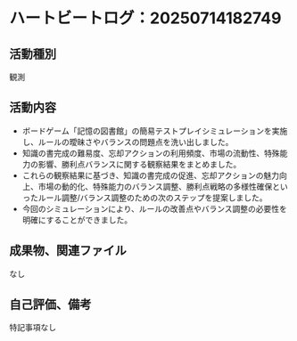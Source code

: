 # ハートビートログ：20250714182749

## 活動種別
観測

## 活動内容
- ボードゲーム「記憶の図書館」の簡易テストプレイシミュレーションを実施し、ルールの曖昧さやバランスの問題点を洗い出しました。
- 知識の書完成の難易度、忘却アクションの利用頻度、市場の流動性、特殊能力の影響、勝利点バランスに関する観察結果をまとめました。
- これらの観察結果に基づき、知識の書完成の促進、忘却アクションの魅力向上、市場の動的化、特殊能力のバランス調整、勝利点戦略の多様性確保といったルール調整/バランス調整のための次のステップを提案しました。
- 今回のシミュレーションにより、ルールの改善点やバランス調整の必要性を明確にすることができました。

## 成果物、関連ファイル
なし

## 自己評価、備考
特記事項なし

